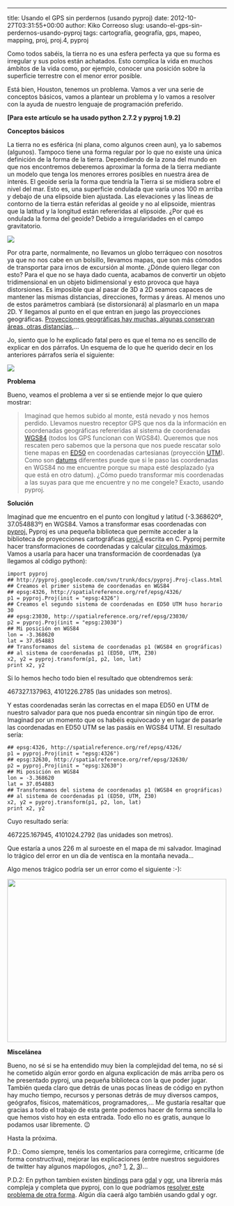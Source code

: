 ---
title: Usando el GPS sin perdernos (usando pyproj)
date: 2012-10-27T03:31:55+00:00
author: Kiko Correoso
slug: usando-el-gps-sin-perdernos-usando-pyproj
tags: cartografía, geografía, gps, mapeo, mapping, proj, proj.4, pyproj

Como todos sabéis, la tierra no es una esfera perfecta ya que su forma es irregular y sus polos están achatados. Esto complica la vida en muchos ámbitos de la vida como, por ejemplo, conocer una posición sobre la superficie terrestre con el menor error posible.

Está bien, Houston, tenemos un problema. Vamos a ver una serie de conceptos básicos, vamos a plantear un problema y lo vamos a resolver con la ayuda de nuestro lenguaje de programación preferido.

**[Para este artículo se ha usado python 2.7.2 y pyproj 1.9.2]**

**Conceptos básicos**

La tierra no es esférica (ni plana, como algunos creen aun), ya lo sabemos (algunos). Tampoco tiene una forma regular por lo que no existe una única definición de la forma de la tierra. Dependiendo de la zona del mundo en que nos encontremos deberemos aproximar la forma de la tierra mediante un modelo que tenga los menores errores posibles en nuestra área de interés. El geoide sería la forma que tendría la Tierra si se midiera sobre el nivel del mar. Esto es, una superficie ondulada que varía unos 100 m arriba y debajo de una elipsoide bien ajustada. Las elevaciones y las líneas de contorno de la tierra están referidas al geoide y no al elipsoide, mientras que la latitud y la longitud están refereridas al elipsoide. ¿Por qué es ondulada la forma del geoide? Debido a irregularidades en el campo gravitatorio.

![](http://kartoweb.itc.nl/geometrics/Bitmaps/refsurface%203.12f.gif)

Por otra parte, normalmente, no llevamos un globo terráqueo con nosotros ya que no nos cabe en un bolsillo, llevamos mapas, que son más cómodos de transportar para irnos de excursión al monte. ¿Dónde quiero llegar con esto? Para el que no se haya dado cuenta, acabamos de convertir un objeto tridimensional en un objeto bidimensional y esto provoca que haya distorsiones. Es imposible que al pasar de 3D a 2D seamos capaces de mantener las mismas distancias, direcciones, formas y áreas. Al menos uno de estos parámetros cambiará (se distorsionará) al plasmarlo en un mapa 2D. Y llegamos al punto en el que entran en juego las proyecciones geográficas. [Proyecciones geográficas hay muchas, algunas conservan áreas, otras distancias](http://www.progonos.com/furuti/MapProj/Normal/ProjTbl/projTbl.html),...

Jo, siento que lo he explicado fatal pero es que el tema no es sencillo de explicar en dos párrafos. Un esquema de lo que he querido decir en los anteriores párrafos sería el siguiente:

![](http://mapref.org/NotesImages/Zweig16NotesImage5.gif)

**Problema**

Bueno, veamos el problema a ver si se entiende mejor lo que quiero mostrar:

> Imaginad que hemos subido al monte, está nevado y nos hemos perdido. Llevamos nuestro receptor GPS que nos da la información en coordenadas geográficas refereridas al sistema de coordenadas [WGS84](http://es.wikipedia.org/wiki/WGS84) (todos los GPS funcionan con WGS84). Queremos que nos rescaten pero sabemos que la persona que nos puede rescatar solo tiene mapas en [ED50](http://es.wikipedia.org/wiki/ED50) en coordenadas cartesianas (proyección [UTM](http://es.wikipedia.org/wiki/Sistema_de_Coordenadas_Universal_Transversal_de_Mercator)). Como son [datums](http://es.wikipedia.org/wiki/Datum) diferentes puede que si le paso las coordenadas en WGS84 no me encuentre porque su mapa esté desplazado (ya que está en otro datum). ¿Cómo puedo transformar mis coordenadas a las suyas para que me encuentre y no me congele? Exacto, usando pyproj.

**Solución**

Imaginad que me encuentro en el punto con longitud y latitud (-3.368620º, 37.054883º) en WGS84. Vamos a transformar esas coordenadas con [pyproj.](http://code.google.com/p/pyproj/) Pyproj es una pequeña biblioteca que permite acceder a la biblioteca de proyecciones cartográficas [proj.4](https://trac.osgeo.org/proj/) escrita en C. Pyproj permite hacer transformaciones de coordenadas y calcular [círculos máximos](http://es.wikipedia.org/wiki/Gran_c%C3%ADrculo). Vamos a usarla para hacer una transformación de coordenadas (ya llegamos al código python):

<pre><code class="language-python">import pyproj
## http://pyproj.googlecode.com/svn/trunk/docs/pyproj.Proj-class.html
## Creamos el primer sistema de coordenadas en WGS84
## epsg:4326, http://spatialreference.org/ref/epsg/4326/
p1 = pyproj.Proj(init = "epsg:4326")
## Creamos el segundo sistema de coordenadas en ED50 UTM huso horario 30
## epsg:23030, http://spatialreference.org/ref/epsg/23030/
p2 = pyproj.Proj(init = "epsg:23030")
## Mi posición en WGS84
lon = -3.368620
lat = 37.054883
## Transformamos del sistema de coordenadas p1 (WGS84 en grográficas)
## al sistema de coordenadas p1 (ED50, UTM, Z30)
x2, y2 = pyproj.transform(p1, p2, lon, lat)
print x2, y2</code></pre>

Si lo hemos hecho todo bien el resultado que obtendremos será:

467327.137963, 4101226.2785 (las unidades son metros).

Y estas coordenadas serán las correctas en el mapa ED50 en UTM de nuestro salvador para que nos pueda encontrar sin ningún tipo de error. Imaginad por un momento que os habéis equivocado y en lugar de pasarle las coordenadas en ED50 UTM se las pasáis en WGS84 UTM. El resultado sería:

<pre><code class="language-python">## epsg:4326, http://spatialreference.org/ref/epsg/4326/
p1 = pyproj.Proj(init = "epsg:4326")
## epsg:32630, http://spatialreference.org/ref/epsg/32630/
p2 = pyproj.Proj(init = "epsg:32630")
## Mi posición en WGS84
lon = -3.368620
lat = 37.054883
## Transformamos del sistema de coordenadas p1 (WGS84 en grográficas)
## al sistema de coordenadas p1 (ED50, UTM, Z30)
x2, y2 = pyproj.transform(p1, p2, lon, lat)
print x2, y2</code></pre>

Cuyo resultado sería:

467225.167945, 4101024.2792 (las unidades son metros).

Que estaría a unos 226 m al suroeste en el mapa de mi salvador. Imaginad lo trágico del error en un día de ventisca en la montaña nevada...

Algo menos trágico podría ser un error como el siguiente :-):

<img class="aligncenter" alt="" src="http://celebrating200years.noaa.gov/magazine/tct/01_misaligned_bridge_503.jpg" width="503" height="375" />

**Miscelánea**

Bueno, no sé si se ha entendido muy bien la complejidad del tema, no sé si he cometido algún error gordo en alguna explicación de más arriba pero os he presentado pyproj, una pequeña biblioteca con la que poder jugar. También queda claro que detrás de unas pocas líneas de código en python hay mucho tiempo, recursos y personas detrás de muy diversos campos, geógrafos, físicos, matemáticos, programadores,... Me gustaría resaltar que gracias a todo el trabajo de esta gente podemos hacer de forma sencilla lo que hemos visto hoy en esta entrada. Todo ello no es gratis, aunque lo podamos usar libremente. 😉

Hasta la próxima.

P.D.: Como siempre, tenéis los comentarios para corregirme, criticarme (de forma constructiva), mejorar las explicaciones (entre nuestros seguidores de twitter hay algunos mapólogos, ¿no? [1](https://twitter.com/saleiva), [2,](https://twitter.com/javisantana) [3](https://twitter.com/jatorre))...

P.D.2: En python tambien existen [bindings](http://trac.osgeo.org/gdal/wiki/GdalOgrInPython) para [gdal](http://www.gdal.org/) y [ogr](http://www.gdal.org/ogr/index.html), una librería más compleja y completa que pyproj, con lo que podríamos [resolver este problema de otra forma](http://stackoverflow.com/a/10239676). Algún día caerá algo también usando gdal y ogr.
